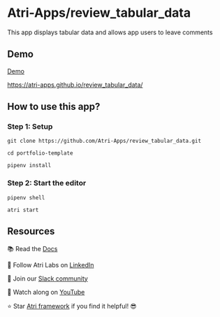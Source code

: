 # Atri-Apps/review_tabular_data

This app displays tabular data and allows app users to leave comments 

## Demo
[Demo](aasets/demo.mp4)

https://atri-apps.github.io/review_tabular_data/

## How to use this app?

### Step 1: Setup

```shell
git clone https://github.com/Atri-Apps/review_tabular_data.git

cd portfolio-template

pipenv install
```

### Step 2: Start the editor

```shell
pipenv shell

atri start
```

## Resources
📚 Read the [Docs](https://docs.atrilabs.com/)

🧭 Follow Atri Labs on [LinkedIn](https://www.linkedin.com/company/atri-labs)

💬 Join our [Slack community](https://join.slack.com/t/atricommunity/shared_invite/zt-1e756m1at-bZBxngvw7KWWO0riI4pc0w)

🎥 Watch along on [YouTube](https://www.youtube.com/channel/UC1uR2Q5x_8olWS_Y4PdK1Bw)

⭐️ Star [Atri framework](https://github.com/Atri-Labs/atrilabs-engine) if you find it helpful! 😎